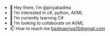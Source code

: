 - 👋 Hey there, I’m @priyabadma
- 👀 I’m interested in c#, python, AI/ML
- 🌱 I’m currently learning C#
- 💞️ I’m looking to collaborate on AI/ML
- 📫 How to reach me badmapriya35@gmail.com
<!---
priyabadma/priyabadma is a ✨ special ✨ repository because its `README.md` (this file) appears on your GitHub profile.
You can click the Preview link to take a look at your changes.
--->
